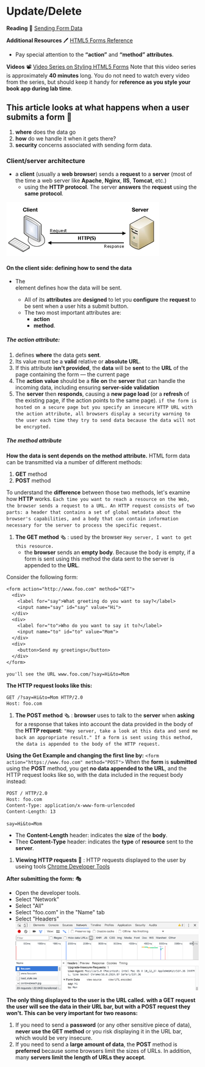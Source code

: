 # Update/Delete

**Reading** :memo:
[Sending Form Data](https://developer.mozilla.org/en-US/docs/Learn/Forms/Sending_and_retrieving_form_data)

**Additional Resources** :pen:
[HTML5 Forms Reference](https://htmlreference.io/forms/)

- Pay special attention to the **“action”** and **“method”** **attributes**.

**Videos** :film_projector:
[Video Series on Styling HTML5 Forms](https://www.youtube.com/playlist?list=PL4cUxeGkcC9g5_p_BVUGWykHfqx6bb7qK)
Note that this video series is approximately **40 minutes** long. You do not need to watch every video from the series, but should keep it handy for **reference as you style your book app during lab time**.

## This article looks at what happens when a user submits a form :notebook:

1. **where** does the data go
1. **how** do we handle it when it gets there?
1. **security** concerns associated with sending form data.

### Client/server architecture

- a **client** (usually a **web browser**) sends a **request** to a **server** (most of the time a web server like **Apache**, **Nginx**, **IIS**, **Tomcat**, etc.)
  - using the **HTTP protocol**. The server **answers** the **request** using the **same protocol**.

![client-server](img/client-server.png)

#### On the client side: defining how to send the data

- The <form> element defines how the data will be sent.
  - All of its **attributes** are **designed** to let you **configure** the **request** to be sent when a user hits a submit button.
  - The two most important attributes are:
    - **action**
    - **method**.

##### The action attribute:

1. defines **where** the data gets **sent**.
1. Its value must be a **valid** relative or **absolute URL**.
1. If this attribute **isn't provided**, the **data** will be **sent** to the **URL** of the page containing the form — the current page
1. The **action** **value** should be a **file** **on** the **server** that can handle the incoming data, including ensuring **server-side validation**
1. The **server** then **responds**, causing a **new page load** (or a **refresh** of the existing page, if the action points to the same page).
   `if the form is hosted on a secure page but you specify an insecure HTTP URL with the action attribute, all browsers display a security warning to the user each time they try to send data because the data will not be encrypted.`

##### The method attribute

**How the data is sent depends on the method attribute.**
HTML form data can be transmitted via a number of different methods:

1. **GET** method
1. **POST** method

To understand the **difference** between those two methods, let's examine how **HTTP** works.
`Each time you want to reach a resource on the Web, the browser sends a request to a URL. An HTTP request consists of two parts: a header that contains a set of global metadata about the browser's capabilities, and a body that can contain information necessary for the server to process the specific request.`

1. **The GET method** :newspaper_roll: : used by the browser `Hey server, I want to get this resource.`
   - the **browser** sends an **empty body**. Because the body is empty, if a form is sent using this method the data sent to the server is appended to the **URL**.

Consider the following form:

```
<form action="http://www.foo.com" method="GET">
  <div>
    <label for="say">What greeting do you want to say?</label>
    <input name="say" id="say" value="Hi">
  </div>
  <div>
    <label for="to">Who do you want to say it to?</label>
    <input name="to" id="to" value="Mom">
  </div>
  <div>
    <button>Send my greetings</button>
  </div>
</form>
```

`you'll see the URL www.foo.com/?say=Hi&to=Mom`

**The HTTP request looks like this:**

```
GET /?say=Hi&to=Mom HTTP/2.0
Host: foo.com
```

1. **The POST method** :newspaper_roll: : **browser** uses to talk to the **server** when **asking** for a response that takes into account the data provided in the body of the **HTTP request**:
   `"Hey server, take a look at this data and send me back an appropriate result." If a form is sent using this method, the data is appended to the body of the HTTP request.`

**Using the Get Example and changing the first line by:**
`<form action="https://www.foo.com" method="POST">`
When the **form** is **submitted** using the **POST** method, you get **no data appended to the URL**, and the HTTP request looks like so, with the data included in the request body instead:

```
POST / HTTP/2.0
Host: foo.com
Content-Type: application/x-www-form-urlencoded
Content-Length: 13

say=Hi&to=Mom
```

- The **Content-Length** header: indicates the **size** of the **body**.
- Thee **Content-Type** header: indicates the **type** of **resource** sent to the **server**.

1. **Viewing HTTP requests** :page_facing_up: : HTTP requests displayed to the user by useing tools [Chrome Developer Tools](https://developers.google.com/web/tools/chrome-devtools?utm_source=dcc&utm_medium=redirect&utm_campaign=2018Q2)

**After submitting the form:** :performing_arts:

- Open the developer tools.
- Select "Network"
- Select "All"
- Select "foo.com" in the "Name" tab
- Select "Headers"
  ![network-monitor](img/network-monitor.png)

**The only thing displayed to the user is the URL called. with a GET request the user will see the data in their URL bar, but with a POST request they won't. This can be very important for two reasons:**

1. If you need to send a **password** (or any other sensitive piece of data), **never use the GET method** or you risk displaying it in the URL bar, which would be very insecure.
1. If you need to send a **large amount of data**, the **POST** method is **preferred** because some browsers limit the sizes of URLs. In addition, many **servers limit the length of URLs they accept**.
